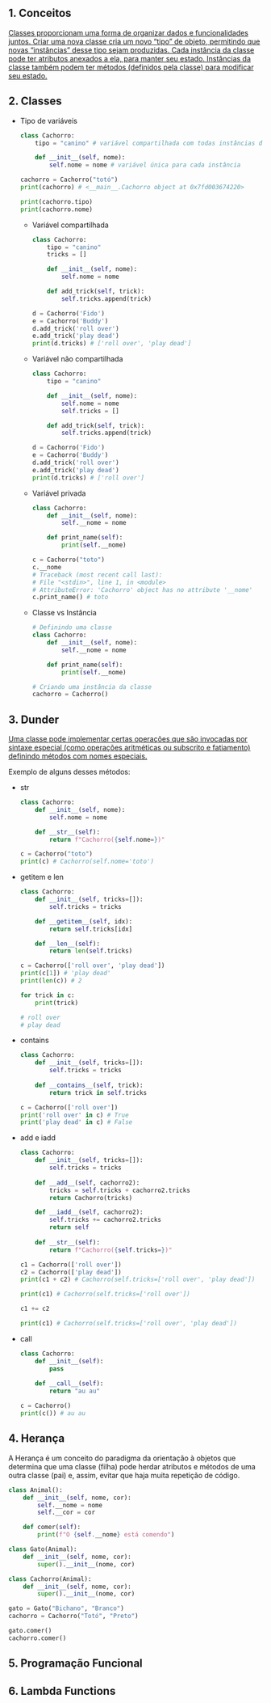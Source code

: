 ## 1. Conceitos

[Classes proporcionam uma forma de organizar dados e funcionalidades juntos. Criar uma nova classe cria um novo “tipo” de objeto, permitindo que novas “instâncias” desse tipo sejam produzidas. Cada instância da classe pode ter atributos anexados a ela, para manter seu estado. Instâncias da classe também podem ter métodos (definidos pela classe) para modificar seu estado.](https://docs.python.org/pt-br/3/tutorial/classes.html)



## 2. Classes

- Tipo de variáveis

    ```python
    class Cachorro:
        tipo = "canino" # variável compartilhada com todas instâncias de Cachorro

        def __init__(self, nome):
            self.nome = nome # variável única para cada instância
    ```

    ```python
    cachorro = Cachorro("totó")
    print(cachorro) # <__main__.Cachorro object at 0x7fd003674220>
    ```

    ```python
    print(cachorro.tipo)
    print(cachorro.nome)
    ```

    - Variável compartilhada

        ```python
        class Cachorro:
            tipo = "canino"
            tricks = []

            def __init__(self, nome):
                self.nome = nome

            def add_trick(self, trick):
                self.tricks.append(trick)
        ```

        ```python
        d = Cachorro('Fido')
        e = Cachorro('Buddy')
        d.add_trick('roll over')
        e.add_trick('play dead')
        print(d.tricks) # ['roll over', 'play dead']
        ```

    - Variável não compartilhada

        ```python
        class Cachorro:
            tipo = "canino"

            def __init__(self, nome):
                self.nome = nome
                self.tricks = []

            def add_trick(self, trick):
                self.tricks.append(trick)
        ```

        ```python
        d = Cachorro('Fido')
        e = Cachorro('Buddy')
        d.add_trick('roll over')
        e.add_trick('play dead')
        print(d.tricks) # ['roll over']
        ```

    - Variável privada
        ```python
        class Cachorro:
            def __init__(self, nome):
                self.__nome = nome

            def print_name(self):
                print(self.__nome)
        ```
        
        ```python
        c = Cachorro("toto")
        c.__nome
        # Traceback (most recent call last):
        # File "<stdin>", line 1, in <module>
        # AttributeError: 'Cachorro' object has no attribute '__nome'
        c.print_name() # toto
        ```

    - Classe vs Instância

        ```python
        # Definindo uma classe
        class Cachorro:
            def __init__(self, nome):
                self.__nome = nome

            def print_name(self):
                print(self.__nome)

        # Criando uma instância da classe
        cachorro = Cachorro()
        ```

## 3. Dunder

[Uma classe pode implementar certas operações que são invocadas por sintaxe especial (como operações aritméticas ou subscrito e fatiamento) definindo métodos com nomes especiais.](https://docs.python.org/pt-br/3/reference/datamodel.html#special-method-names)

Exemplo de alguns desses métodos:

- str
    ```python
    class Cachorro:
        def __init__(self, nome):
            self.nome = nome

        def __str__(self):
            return f"Cachorro({self.nome=})"
    ```

    ```python
    c = Cachorro("toto")
    print(c) # Cachorro(self.nome='toto')
    ```

- getitem e len
    ```python
    class Cachorro:
        def __init__(self, tricks=[]):
            self.tricks = tricks

        def __getitem__(self, idx):
            return self.tricks[idx]

        def __len__(self):
            return len(self.tricks)

    c = Cachorro(['roll over', 'play dead'])
    print(c[1]) # 'play dead'
    print(len(c)) # 2

    for trick in c:
        print(trick)

    # roll over
    # play dead
    ```

- contains
    ```python
    class Cachorro:
        def __init__(self, tricks=[]):
            self.tricks = tricks
        
        def __contains__(self, trick):
            return trick in self.tricks

    c = Cachorro(['roll over'])
    print('roll over' in c) # True
    print('play dead' in c) # False
    ```


- add e iadd
    ```python
    class Cachorro:
        def __init__(self, tricks=[]):
            self.tricks = tricks
        
        def __add__(self, cachorro2):
            tricks = self.tricks + cachorro2.tricks
            return Cachorro(tricks)

        def __iadd__(self, cachorro2):
            self.tricks += cachorro2.tricks
            return self
        
        def __str__(self):
            return f"Cachorro({self.tricks=})"
    ```

    ```python
    c1 = Cachorro(['roll over'])
    c2 = Cachorro(['play dead'])
    print(c1 + c2) # Cachorro(self.tricks=['roll over', 'play dead'])

    print(c1) # Cachorro(self.tricks=['roll over'])

    c1 += c2

    print(c1) # Cachorro(self.tricks=['roll over', 'play dead'])
    ```

- call
    ```python
    class Cachorro:
        def __init__(self):
            pass
        
        def __call__(self):
            return "au au"

    c = Cachorro()
    print(c()) # au au
    ```


## 4. Herança

A Herança é um conceito do paradigma da orientação à objetos que determina que uma classe (filha) pode herdar atributos e métodos de uma outra classe (pai) e, assim, evitar que haja muita repetição de código.

```python
class Animal():
    def __init__(self, nome, cor):
        self.__nome = nome
        self.__cor = cor

    def comer(self):
        print(f"O {self.__nome} está comendo")
```

```python
class Gato(Animal):
    def __init__(self, nome, cor):
        super().__init__(nome, cor)

class Cachorro(Animal):
    def __init__(self, nome, cor):
        super().__init__(nome, cor)
```

```python
gato = Gato("Bichano", "Branco")
cachorro = Cachorro("Totó", "Preto")

gato.comer()
cachorro.comer()
```

## 5. Programação Funcional

## 6. Lambda Functions

